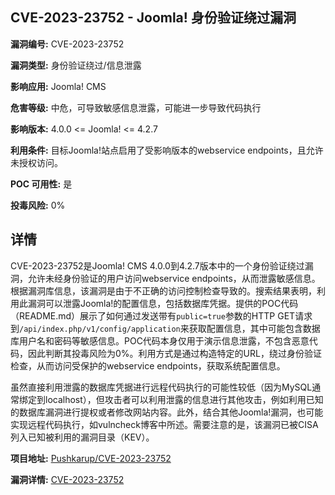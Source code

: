 ## CVE-2023-23752 - Joomla! 身份验证绕过漏洞

**漏洞编号:** CVE-2023-23752

**漏洞类型:** 身份验证绕过/信息泄露

**影响应用:** Joomla! CMS

**危害等级:** 中危，可导致敏感信息泄露，可能进一步导致代码执行

**影响版本:** 4.0.0 <= Joomla! <= 4.2.7

**利用条件:** 目标Joomla!站点启用了受影响版本的webservice endpoints，且允许未授权访问。

**POC 可用性:** 是

**投毒风险:** 0%

## 详情

CVE-2023-23752是Joomla! CMS 4.0.0到4.2.7版本中的一个身份验证绕过漏洞，允许未经身份验证的用户访问webservice endpoints，从而泄露敏感信息。根据漏洞库信息，该漏洞是由于不正确的访问控制检查导致的。搜索结果表明，利用此漏洞可以泄露Joomla!的配置信息，包括数据库凭据。提供的POC代码（README.md）展示了如何通过发送带有`public=true`参数的HTTP GET请求到`/api/index.php/v1/config/application`来获取配置信息，其中可能包含数据库用户名和密码等敏感信息。POC代码本身仅用于演示信息泄露，不包含恶意代码，因此判断其投毒风险为0%。利用方式是通过构造特定的URL，绕过身份验证检查，从而访问受保护的webservice endpoints，获取系统配置信息。

虽然直接利用泄露的数据库凭据进行远程代码执行的可能性较低（因为MySQL通常绑定到localhost），但攻击者可以利用泄露的信息进行其他攻击，例如利用已知的数据库漏洞进行提权或者修改网站内容。此外，结合其他Joomla!漏洞，也可能实现远程代码执行，如vulncheck博客中所述。需要注意的是，该漏洞已被CISA列入已知被利用的漏洞目录（KEV）。

**项目地址:** [Pushkarup/CVE-2023-23752](https://github.com/Pushkarup/CVE-2023-23752)

**漏洞详情:** [CVE-2023-23752](https://nvd.nist.gov/vuln/detail/CVE-2023-23752)